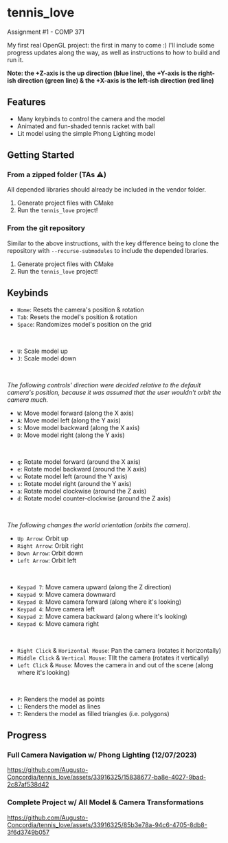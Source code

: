 # tennis_love
Assignment #1 - COMP 371

My first real OpenGL project: the first in many to come :) I'll include some progress updates along the way, as well as instructions to how to build and run it.

**Note: the +Z-axis is the up direction (blue line), the +Y-axis is the right-ish direction (green line) & the +X-axis is the left-ish direction (red line)**

## Features
* Many keybinds to control the camera and the model
* Animated and fun-shaded tennis racket with ball
* Lit model using the simple Phong Lighting model

## Getting Started
### From a zipped folder (TAs ⚠️)
All depended libraries should already be included in the vendor folder.

1. Generate project files with CMake
2. Run the `tennis_love` project!

### From the git repository
Similar to the above instructions, with the key difference being to clone the repository with `--recurse-submodules` to include the depended lbraries.

1. Generate project files with CMake
2. Run the `tennis_love` project!

## Keybinds
* `Home`: Resets the camera's position & rotation
* `Tab`: Resets the model's position & rotation
* `Space`: Randomizes model's position on the grid

<br/>

* `U`: Scale model up
* `J`: Scale model down

<br/>

_The following controls' direction were decided relative to the default camera's position, because it was assumed that the user wouldn't orbit the camera much._
* `W`: Move model forward (along the X axis)
* `A`: Move model left (along the Y axis)
* `S`: Move model backward (along the X axis)
* `D`: Move model right (along the Y axis)

<br/>

* `q`: Rotate model forward (around the X axis)
* `e`: Rotate model backward (around the X axis)
* `w`: Rotate model left (around the Y axis)
* `s`: Rotate model right (around the Y axis)
* `a`: Rotate model clockwise (around the Z axis)
* `d`: Rotate model counter-clockwise (around the Z axis)

<br/>

_The following changes the world orientation (orbits the camera)._
* `Up Arrow`: Orbit up
* `Right Arrow`: Orbit right
* `Down Arrow`: Orbit down
* `Left Arrow`: Orbit left

<br/>

* `Keypad 7`: Move camera upward (along the Z direction)
* `Keypad 9`: Move camera downward
* `Keypad 8`: Move camera forward (along where it's looking)
* `Keypad 4`: Move camera left
* `Keypad 2`: Move camera backward (along where it's looking)
* `Keypad 6`: Move camera right

<br/>

* `Right Click` & `Horizontal Mouse`: Pan the camera (rotates it horizontally)
* `Middle Click` & `Vertical Mouse`: TIlt the camera (rotates it vertically)
* `Left Click` & `Mouse`: Moves the camera in and out of the scene (along where it's looking)

<br/>

* `P`: Renders the model as points
* `L`: Renders the model as lines
* `T`: Renders the model as filled triangles (i.e. polygons)

## Progress
### Full Camera Navigation w/ Phong Lighting (12/07/2023)
https://github.com/Augusto-Concordia/tennis_love/assets/33916325/15838677-ba8e-4027-9bad-2c87af538d42

### Complete Project w/ All Model & Camera Transformations
https://github.com/Augusto-Concordia/tennis_love/assets/33916325/85b3e78a-94c6-4705-8db8-3f6d3749b057
